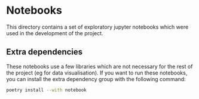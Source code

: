 # Notebooks

This directory contains a set of exploratory jupyter notebooks which were used in the development of the project.

## Extra dependencies

These notebooks use a few libraries which are not necessary for the rest of the project (eg for data visualisation). If you want to run these notebooks, you can install the extra dependency group with the following command:

```bash
poetry install --with notebook
```
